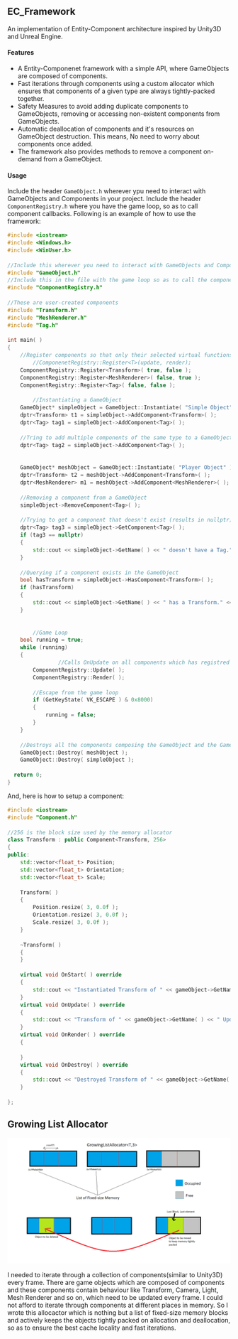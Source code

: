 ## EC_Framework
An implementation of Entity-Component architecture inspired by Unity3D and Unreal Engine.

#### Features
* A Entity-Componenet framework with a simple API, where GameObjects are composed of components.
* Fast iterations through components using a custom allocator which ensures that components of a given type are always tightly-packed together.
* Safety Measures to avoid adding duplicate components to GameObjects, removing or accessing non-existent components from GameObjects.
* Automatic deallocation of components and it's resources on GameObject destruction. This means, No need to worry about components once added.
* The framework also provides methods to remove a component on-demand from a GameObject.

#### Usage
Include the header `GameObject.h` wherever ypu need to interact with GameObjects and Components in your project. Include the header `ComponentRegistry.h` where you have the game loop, so as to call component callbacks. Following is an example of how to use the framework:

```c++
#include <iostream>
#include <Windows.h>
#include <WinUser.h>

//Include this wherever you need to interact with GameObjects and Components
#include "GameObject.h"
//Include this in the file with the game loop so as to call the component callbacks accordingly
#include "ComponentRegistry.h"

//These are user-created components 
#include "Transform.h"
#include "MeshRenderer.h"
#include "Tag.h"

int main( )
{
	//Register components so that only their selected virtual functions are called
        //ComponenetRegistry::Register<T>(update, render);
	ComponentRegistry::Register<Transform>( true, false );
	ComponentRegistry::Register<MeshRenderer>( false, true );
	ComponentRegistry::Register<Tag>( false, false );

        //Instantiating a GameObject
	GameObject* simpleObject = GameObject::Instantiate( "Simple Object" );
	dptr<Transform> t1 = simpleObject->AddComponent<Transform>( );
	dptr<Tag> tag1 = simpleObject->AddComponent<Tag>( );

	//Tring to add multiple components of the same type to a GameObject
	dptr<Tag> tag2 = simpleObject->AddComponent<Tag>( );


	GameObject* meshObject = GameObject::Instantiate( "Player Object" );
	dptr<Transform> t2 = meshObject->AddComponent<Transform>( );
	dptr<MeshRenderer> m1 = meshObject->AddComponent<MeshRenderer>( );

	//Removing a component from a GameObject
	simpleObject->RemoveComponent<Tag>( );
  
	//Trying to get a component that doesn't exist (results in nullptr)
	dptr<Tag> tag3 = simpleObject->GetComponent<Tag>( );
	if (tag3 == nullptr)
	{
		std::cout << simpleObject->GetName( ) << " doesn't have a Tag." << std::endl;
	}
  
	//Querying if a component exists in the GameObject
	bool hasTransform = simpleObject->HasComponent<Transform>( );
	if (hasTransform)
	{
		std::cout << simpleObject->GetName( ) << " has a Transform." << std::endl;
	}


        //Game Loop
	bool running = true;
	while (running)
	{
                //Calls OnUpdate on all components which has registred it's OnUpdate function
		ComponentRegistry::Update( );
		ComponentRegistry::Render( );

		//Escape from the game loop
		if (GetKeyState( VK_ESCAPE ) & 0x8000)
		{
			running = false;
		}
	}

	//Destroys all the components composing the GameObject and the GameObject itself
	GameObject::Destroy( meshObject );
	GameObject::Destroy( simpleObject );
  
  return 0;
}
```
And, here is how to setup a component:

```c++
#include <iostream>
#include "Component.h"

//256 is the block size used by the memory allocator
class Transform : public Component<Transform, 256>
{
public:
	std::vector<float_t> Position;
	std::vector<float_t> Orientation;
	std::vector<float_t> Scale;

	Transform( )
	{
		Position.resize( 3, 0.0f );
		Orientation.resize( 3, 0.0f );
		Scale.resize( 3, 0.0f );
	}

	~Transform( )
	{
	}

	virtual void OnStart( ) override
	{
		std::cout << "Instantiated Transform of " << gameObject->GetName( ) << std::endl;
	}
	virtual void OnUpdate( ) override
	{
		std::cout << "Transform of " << gameObject->GetName( ) << " Updated." << std::endl;
	}
	virtual void OnRender( ) override
	{

	}
	virtual void OnDestroy( ) override
	{
		std::cout << "Destroyed Transform of " << gameObject->GetName( ) << std::endl;
	}

};
```
## Growing List Allocator

![growinglistallocator](https://github.com/fishingGrapes/EC_Framework/blob/master/images/growinglistallocator.png)

I needed to iterate through a collection of components(similar to Unity3D) every frame. There are game objects which are composed of components and these components contain behaviour like Transform, Camera, Light, Mesh Renderer and so on, which need to be updated every frame. I could not afford to iterate through components at different places in memory. So I wrote this allocactor which is nothing but a list of fixed-size memory blocks and actively keeps the objects tightly packed on allocation and deallocation, so as to ensure the best cache locality and fast iterations. 
